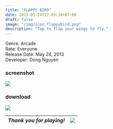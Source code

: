 ```yaml
---
title: "FLAPPY BIRD"
date: 2013-05-24T17:03:34+07:00
draft: false
image: "/img/icon_flappybird.png"
description: "Tap to flap your wings to fly."
---
```


Genre: Arcade  
Rate: Everyone  
Release Date: May 24, 2013  
Developer: Dong Nguyen  



### screenshot
![](/img/ss_flappybird_00.png)

### download
![](/img/ss_flappybird_01.png)

| *Thank you for playing!* | ![](/img/bird.gif) |
| -------------------------|--------------------|

